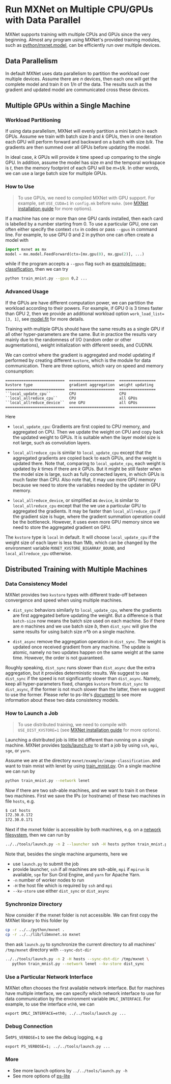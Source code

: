 # Run MXNet on Multiple CPU/GPUs with Data Parallel

MXNet supports training with multiple CPUs and GPUs since the very
beginning. Almost any program using MXNet's provided training modules, such as
[python/mxnet.model](https://github.com/dmlc/mxnet/blob/master/python/mxnet/model.py),
can be efficiently run over multiple devices.

## Data Parallelism

In default MXNet uses data parallelism to partition the workload over multiple
devices. Assume there are *n* devices, then each one will get the complete model
and train it on *1/n* of the data. The results such as the gradient and
updated model are communicated cross these devices.

## Multiple GPUs within a Single Machine

### Workload Partitioning

If using data parallelism, MXNet will evenly partition a mini batch in each
GPUs. Assume we train with batch size *b* and *k* GPUs, then in one iteration
each GPU will perform forward and backward on a batch with size *b/k*. The
gradients are then summed over all GPUs before updating the model.

In ideal case, *k* GPUs will provide *k* time speed up comparing to the single
GPU. In addition, assume the model has size *m* and the temporal workspace is
*t*, then the memory footprint of each GPU will be *m+t/k*. In other words, we
can use a large batch size for multiple GPUs.

### How to Use

> To use GPUs, we need to compiled MXNet with GPU support. For
> example, set `USE_CUDA=1` in `config.mk` before `make`. (see
> [MXNet installation guide](build.html) for more options).

If a machine has one or more than one GPU cards installed, then each card is
labelled by a number starting from 0. To use a particular GPU, one can often
either specify the context `ctx` in codes or pass `--gpus` in command line. For
example, to use GPU 0 and 2 in python one can often create a model with
```python
import mxnet as mx
model = mx.model.FeedForward(ctx=[mx.gpu(0), mx.gpu(2)], ...)
```
while if the program accepts a `--gpus` flag such as
[example/image-classification](https://github.com/dmlc/mxnet/tree/master/example/image-classification),
then we can try
```bash
python train_mnist.py --gpus 0,2 ...
```

### Advanced Usage

If the GPUs are have different computation power, we can partition the workload
according to their powers. For example, if GPU 0 is 3 times faster than GPU 2,
then we provide an additional workload option `work_load_list=[3, 1]`, see
[model.fit](../supported_languages/python/model.html#mxnet.model.FeedForward.fit) for more
details.

Training with multiple GPUs should have the same results as a single GPU if all
other hyper-parameters are the same. But in practice the results vary mainly due
to the randomness of I/O (random order or other augmentations), weight
initialization with different seeds, and CUDNN.

We can control where the gradient is aggregated and model updating if performed
by creating different `kvstore`, which is the module for data
communication. There are three options,
which vary on speed and memory consumption:

```eval_rst
==========================  ====================  ================
kvstore type                gradient aggregation  weight updating
==========================  ====================  ================
``local_update_cpu``        CPU                   CPU
``local_allreduce_cpu``     CPU                   all GPUs
``local_allreduce_device``  one GPU               all GPUs
==========================  ====================  ================
```

Here
- `local_update_cpu`: Gradients are first copied to CPU memory, and aggregated
  on CPU. Then we update the weight on CPU and copy back the updated weight to
  GPUs. It is suitable when the layer model size is not large, such as
  convolution layers.

- `local_allreduce_cpu` is similar to `local_update_cpu` except that the
  aggregated gradients are copied back to each GPUs, and the weight is updated
  there. Note that, comparing to `local_update_cpu`, each weight is updated by
  *k* times if there are *k* GPUs. But it might be still faster when the model
  size is large, such as fully connected layers, in which GPUs is much faster
  than CPU. Also note that, it may use more GPU memory because we need to store
  the variables needed by the updater in GPU memory.

- `local_allreduce_device`, or simplified as `device`, is similar to
   `local_allreduce_cpu` except that the we use a particular GPU to aggregated
   the gradients. It may be faster than `local_allreduce_cpu` if the gradient
   size is huge, where the gradient summation operation could be the
   bottleneck. However, it uses even more GPU memory since we need to store the
   aggregated gradient on GPU.

The `kvstore` type is `local` in default. It will choose `local_update_cpu` if the
weight size of each layer is less than 1Mb, which can be changed by
the environment variable `MXNET_KVSTORE_BIGARRAY_BOUND`, and
`local_allreduce_cpu` otherwise.

## Distributed Training with Multiple Machines

### Data Consistency Model

MXNet provides two `kvstore` types with different trade-off between convergence
and speed when using multiple machines.

- `dist_sync` behaviors similarly to `local_update_cpu`, where the gradients are
  first aggregated before updating the weight. But a difference is that
  `batch-size` now means the batch size used on each machine. So if there are *n*
  machines and we use batch size *b*, then `dist_sync` will give the same
  results for using batch size *n\*b* on a single machine.

- `dist_async` remove the aggregation operation in `dist_sync`. The weight is
  updated once received gradient from any machine. The update is atomic,
  namely no two updates happen on the same weight at the same time. However,
  the order is not guaranteed.

Roughly speaking, `dist_sync` runs slower than `dist_async` due the extra
aggregation, but it provides deterministic results. We suggest to use
`dist_sync` if the speed is not significantly slower than `dist_async`. Namely,
keep all hyper-parameters fixed, changes `kvstore` from `dist_sync` to
`dist_async`, if the former is not much slower than the latter, then we suggest
to use the former. Please refer to ps-lite's
[document](http://ps-lite.readthedocs.org/en/latest/overview.html) to see more
information about these two data consistency models.

### How to Launch a Job

> To use distributed training, we need to compile with `USE_DIST_KVSTORE=1`
> (see [MXNet installation guide](build.html) for more options).

Launching a distributed job is little bit different than running on a single
machine. MXNet provides
[tools/launch.py](https://github.com/dmlc/mxnet/blob/master/tools/launch.py) to
start a job by using `ssh`, `mpi`, `sge`, or `yarn`.

Assume we are at the directory `mxnet/example/image-classification`.  and want
to train mnist with lenet by using
[train_mnist.py](https://github.com/dmlc/mxnet/blob/master/example/image-classification/train_mnist.py).
On a single machine  we can run by

```bash
python train_mnist.py --network lenet
```

Now if there are two ssh-able machines, and we want to train it on these two
machines.
First we save the IPs (or hostname) of these two machines in file `hosts`, e.g.

```bash
$ cat hosts
172.30.0.172
172.30.0.171
```

Next if the mxnet folder is accessible by both machines, e.g. on a
[network filesystem](https://help.ubuntu.com/lts/serverguide/network-file-system.html),
then we can run by

```bash
../../tools/launch.py -n 2 --launcher ssh -H hosts python train_mnist.py --network lenet --kv-store dist_sync
```

Note that, besides the single machine arguments, here we

- use `launch.py` to submit the job
- provide launcher, `ssh` if all machines are ssh-able, `mpi` if `mpirun` is
  available, `sge` for Sun Grid Engine, and `yarn` for Apache Yarn.
- `-n` number of worker nodes to run
- `-H` the host file which is required by `ssh` and `mpi`
- `--kv-store` use either `dist_sync` or `dist_async`


### Synchronize Directory

Now consider if the mxnet folder is not accessible. We can first copy the MXNet
library to this folder by
```bash
cp -r ../../python/mxnet .
cp -r ../../lib/libmxnet.so mxnet
```

then ask `launch.py` to synchronize the current directory to all machines'
 `/tmp/mxnet` directory with `--sync-dst-dir`

```bash
../../tools/launch.py -n 2 -H hosts --sync-dst-dir /tmp/mxnet \
   python train_mnist.py --network lenet --kv-store dist_sync
```

### Use a Particular Network Interface

MXNet often chooses the first available network interface. But for machines have
multiple interface, we can specify which network interface to use for data
communication by the environment variable `DMLC_INTERFACE`. For example, to use
the interface `eth0`, we can

```
export DMLC_INTERFACE=eth0; ../../tools/launch.py ...
```

### Debug Connection

Set`PS_VERBOSE=1` to see the debug logging, e.g
```
export PS_VERBOSE=1; ../../tools/launch.py ...
```

### More

- See more launch options by `../../tools/launch.py -h`
- See more options of [ps-lite](http://ps-lite.readthedocs.org/en/latest/how_to.html)
